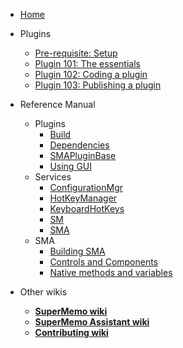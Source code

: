 - [Home](README.md)

- Plugins
  - [Pre-requisite: Setup](plugin-dev-guide-1-setup.md)
  - [Plugin 101: The essentials](plugin-dev-guide-2-the-essentials.md)
  - [Plugin 102: Coding a plugin](plugin-dev-guide-3-plugin-wozniator-2020.md)
  - [Plugin 103: Publishing a plugin](plugin-dev-guide-4-publishing-plugins.md)
- Reference Manual
  - Plugins
    - [Build](plugin-dev-refm-build.md)
    - [Dependencies](plugin-dev-refm-dependencies.md)
    - [SMAPluginBase](plugin-dev-refm-smapluginbase.md)
    - [Using GUI](plugin-dev-refm-using-gui.md)
  - Services
    - [ConfigurationMgr](plugin-dev-refm-svc-configuration.md)
    - [HotKeyManager](plugin-dev-refm-svc-hotkeymanager.md)
    - [KeyboardHotKeys](plugin-dev-refm-svc-keyboardhotkey.md)
    - [SM](plugin-dev-refm-svc-sm.md)
    - [SMA](plugin-dev-refm-svc-sma.md)
  - SMA
    - [Building SMA](sma-build-guide.md)
    - [Controls and Components](sma-dev-refm-controls-and-components.md)
    - [Native methods and variables](sma-dev-refm-natives.md)
- Other wikis
  - [**SuperMemo wiki**](/ ':ignore')
  - [**SuperMemo Assistant wiki**](/sma/ ':ignore')
  - [**Contributing wiki**](/contributing/ ':ignore')
